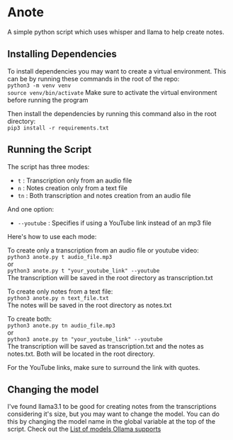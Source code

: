 # Anote

A simple python script which uses whisper and llama to help create notes.

## Installing Dependencies

To install dependencies you may want to create a virtual environment. This can be by running these commands in the root of the repo:  
`python3 -m venv venv`  
`source venv/bin/activate`
Make sure to activate the virtual environment before running the program

Then install the dependencies by running this command also in the root directory:  
`pip3 install -r requirements.txt`

## Running the Script

The script has three modes:

- `t` : Transcription only from an audio file
- `n` : Notes creation only from a text file
- `tn` : Both transcription and notes creation from an audio file

And one option:

- `--youtube` : Specifies if using a YouTube link instead of an mp3 file

Here's how to use each mode:

To create only a transcription from an audio file or youtube video:  
`python3 anote.py t audio_file.mp3`  
or  
`python3 anote.py t "your_youtube_link" --youtube`  
The transcription will be saved in the root directory as transcription.txt

To create only notes from a text file:  
`python3 anote.py n text_file.txt`  
The notes will be saved in the root directory as notes.txt

To create both:  
`python3 anote.py tn audio_file.mp3`  
or  
`python3 anote.py tn "your_youtube_link" --youtube`  
The transcription will be saved as transcription.txt and the notes as notes.txt. Both will be located in the root directory.

For the YouTube links, make sure to surround the link with quotes.

## Changing the model

I've found llama3.1 to be good for creating notes from the transcriptions considering it's size, but you may want to change the model. You can do this by changing the model name in the global variable at the top of the script. Check out the [List of models Ollama supports](https://ollama.com/library)
